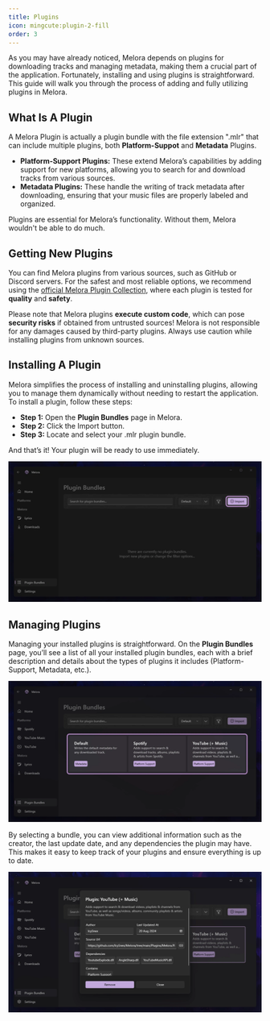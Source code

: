 ```yaml
---
title: Plugins
icon: mingcute:plugin-2-fill
order: 3
---
```


As you may have already noticed, Melora depends on plugins for downloading tracks and managing metadata, making them a crucial part of the application. Fortunately, installing and using plugins is straightforward. This guide will walk you through the process of adding and fully utilizing plugins in Melora.


## What Is A Plugin
A Melora Plugin is actually a plugin bundle with the file extension ".mlr" that can include multiple plugins, both **Platform-Suppot** and **Metadata** Plugins.
- **Platform-Support Plugins:** These extend Melora’s capabilities by adding support for new platforms, allowing you to search for and download tracks from various sources.
- **Metadata Plugins:** These handle the writing of track metadata after downloading, ensuring that your music files are properly labeled and organized.

Plugins are essential for Melora’s functionality. Without them, Melora wouldn't be able to do much.


## Getting New Plugins
You can find Melora plugins from various sources, such as GitHub or Discord servers. For the safest and most reliable options, we recommend using the [official Melora Plugin Collection](/Melora/plugin-collection/), where each plugin is tested for **quality** and **safety**.

Please note that Melora plugins **execute custom code**, which can pose **security risks** if obtained from untrusted sources! Melora is not responsible for any damages caused by third-party plugins. Always use caution while installing plugins from unknown sources.


## Installing A Plugin
Melora simplifies the process of installing and uninstalling plugins, allowing you to manage them dynamically without needing to restart the application. To install a plugin, follow these steps:
- **Step 1:** Open the **Plugin Bundles** page in Melora.
- **Step 2:** Click the Import button.
- **Step 3:** Locate and select your .mlr plugin bundle.

And that’s it! Your plugin will be ready to use immediately.

![](/guide/plugins-import.webp)


## Managing Plugins
Managing your installed plugins is straightforward. On the **Plugin Bundles** page, you’ll see a list of all your installed plugin bundles, each with a brief description and details about the types of plugins it includes (Platform-Support, Metadata, etc.).

![](/guide/plugins-manage1.webp)

By selecting a bundle, you can view additional information such as the creator, the last update date, and any dependencies the plugin may have. This makes it easy to keep track of your plugins and ensure everything is up to date.

![](/guide/plugins-manage2.webp)
